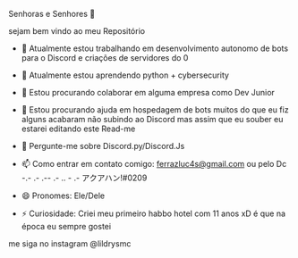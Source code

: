  Senhoras e Senhores 👋
 
sejam bem vindo ao meu Repositório


- 🔭 Atualmente estou trabalhando em desenvolvimento autonomo de bots para o Discord e criações de servidores do 0

- 🌱 Atualmente estou aprendendo python + cybersecurity 

- 👯 Estou procurando colaborar em alguma empresa como Dev Junior

- 🤔 Estou procurando ajuda em hospedagem de bots muitos do que eu fiz alguns acabaram não subindo ao Discord
mas assim que eu souber eu estarei editando este Read-me

- 💬 Pergunte-me sobre Discord.py/Discord.Js

- 📫 Como entrar em contato comigo: ferrazluc4s@gmail.com  ou pelo Dc -.- .- .-- .- .. - .- アクアハン!#0209

- 😄 Pronomes: Ele/Dele
- ⚡ Curiosidade: Criei meu primeiro habbo hotel com 11 anos xD é que na época eu sempre gostei


me siga no instagram @lildrysmc 

